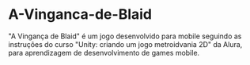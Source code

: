 # A-Vinganca-de-Blaid
 "A Vingança de Blaid" é um jogo desenvolvido para mobile seguindo as instruções do curso "Unity: criando um jogo metroidvania 2D" da Alura, para aprendizagem de desenvolvimento de games mobile.
